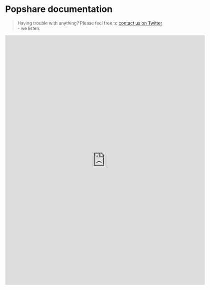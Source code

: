 # Popshare documentation

> Having trouble with anything? Please feel free to [contact us on Twitter](https://twitter.com/popshare_co/) - we listen.


<iframe src="https://share.descript.com/embed/ilXnYAMs5kk" width="640" height="800" frameborder="0" allowfullscreen></iframe>